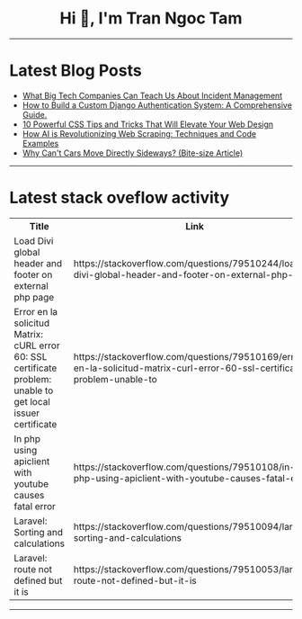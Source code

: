 <h1 align="center">Hi 👋, I'm Tran Ngoc Tam</h1>

---

# Latest Blog Posts 
<!-- BLOG-POST-LIST:START -->
- [What Big Tech Companies Can Teach Us About Incident Management](https://dev.to/leotulii/what-big-tech-companies-can-teach-us-about-incident-management-1dof)
- [How to Build a Custom Django Authentication System: A Comprehensive Guide.](https://dev.to/eslintpurity/how-to-build-a-custom-django-authentication-system-a-comprehensive-guide-33de)
- [10 Powerful CSS Tips and Tricks That Will Elevate Your Web Design](https://dev.to/italogermando/10-powerful-css-tips-and-tricks-that-will-elevate-your-web-design-4i3l)
- [How AI is Revolutionizing Web Scraping: Techniques and Code Examples](https://dev.to/alex_aslam/how-ai-is-revolutionizing-web-scraping-techniques-and-code-examples-6k1)
- [Why Can&#39;t Cars Move Directly Sideways? &lpar;Bite-size Article&rpar;](https://dev.to/koshirok096/why-cant-cars-move-directly-sideways-bite-size-article-319n)
<!-- BLOG-POST-LIST:END -->

---

# Latest stack oveflow activity
<table>
  <tr><th>Title</th><th>Link</th></tr>
  <!-- STACKOVERFLOW:START --><tr><td>Load Divi global header and footer on external php page</td><td>https://stackoverflow.com/questions/79510244/load-divi-global-header-and-footer-on-external-php-page</td></tr><tr><td>Error en la solicitud Matrix: cURL error 60: SSL certificate problem: unable to get local issuer certificate</td><td>https://stackoverflow.com/questions/79510169/error-en-la-solicitud-matrix-curl-error-60-ssl-certificate-problem-unable-to</td></tr><tr><td>In php using apiclient with youtube causes fatal error</td><td>https://stackoverflow.com/questions/79510108/in-php-using-apiclient-with-youtube-causes-fatal-error</td></tr><tr><td>Laravel: Sorting and calculations</td><td>https://stackoverflow.com/questions/79510094/laravel-sorting-and-calculations</td></tr><tr><td>Laravel: route not defined but it is</td><td>https://stackoverflow.com/questions/79510053/laravel-route-not-defined-but-it-is</td></tr><!-- STACKOVERFLOW:END -->
</table>

---


